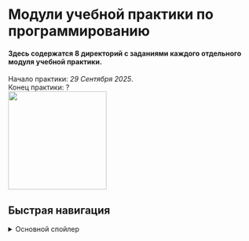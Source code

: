 <h1>Модули учебной практики по программированию</h1>

#### Здесь содержатся 8 директорий с заданиями каждого отдельного модуля учебной практики. <br>
Начало практики: *29 Сентября 2025*. <br>
Конец практики: ? <br>
<img src="https://media1.tenor.com/m/z3sxfsXpHtUAAAAd/beaver-carrot.gif" width="200"> 

## Быстрая навигация
<details>
  <summary>Основной спойлер</summary>
  <p>Контент первого уровня</p>

  <details>
    <summary>&nbsp;&nbsp;&nbsp;&nbsp;↳ Вложенный спойлер</summary>
    <p>      Контент второго уровня</p>
  </details>
</details>
